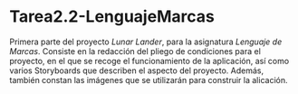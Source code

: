 # Tarea2.2-LenguajeMarcas
Primera parte del proyecto *Lunar Lander*, para la asignatura *Lenguaje de Marcas*. Consiste en la redacción del pliego de condiciones para el proyecto, en el que se recoge el funcionamiento de la aplicación, así como varios Storyboards que describen el aspecto del proyecto. Además, también constan las imágenes que se utilizarán para construir la alicación.
